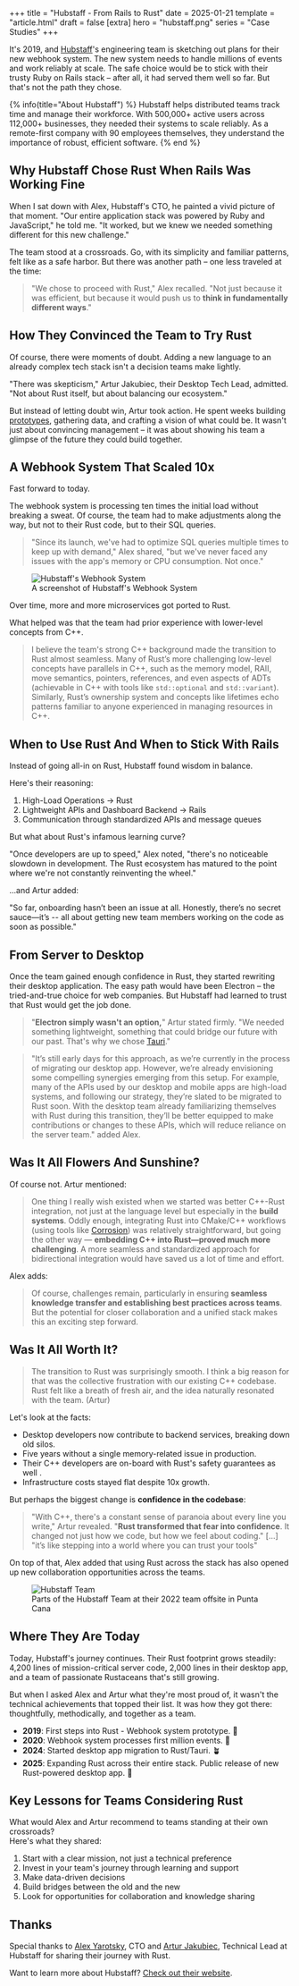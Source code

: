 +++
title = "Hubstaff - From Rails to Rust"
date = 2025-01-21
template = "article.html"
draft = false
[extra]
hero = "hubstaff.png"
series = "Case Studies"
+++

It's 2019, and [Hubstaff](https://hubstaff.com/)'s engineering team is sketching out plans for their new webhook system.
The new system needs to handle millions of events and work reliably at scale.
The safe choice would be to stick with their trusty Ruby on Rails stack – after all, it had served them well so far.
But that's not the path they chose.

{% info(title="About Hubstaff") %}
Hubstaff helps distributed teams track time and manage their workforce. With 500,000+ active users across 112,000+ businesses, they needed their systems to scale reliably. As a remote-first company with 90 employees themselves, they understand the importance of robust, efficient software.
{% end %}

## Why Hubstaff Chose Rust When Rails Was Working Fine

When I sat down with Alex, Hubstaff's CTO, he painted a vivid picture of that moment. "Our entire application stack was powered by Ruby and JavaScript," he told me. "It worked, but we knew we needed something different for this new challenge."

The team stood at a crossroads. Go, with its simplicity and familiar patterns, felt like as a safe harbor.
But there was another path – one less traveled at the time:

> "We chose to proceed with Rust," Alex recalled. "Not just because it was efficient, but because it would push us to **think in fundamentally different ways**."

## How They Convinced the Team to Try Rust

Of course, there were moments of doubt.
Adding a new language to an already complex tech stack isn't a decision teams make lightly.

"There was skepticism," Artur Jakubiec, their Desktop Tech Lead, admitted. "Not about Rust itself, but about balancing our ecosystem."

But instead of letting doubt win, Artur took action. He spent weeks building [prototypes](/blog/prototyping), gathering data, and crafting a vision of what could be. It wasn't just about convincing management – it was about showing his team a glimpse of the future they could build together.

## A Webhook System That Scaled 10x

Fast forward to today.

The webhook system is processing ten times the initial load without breaking a sweat.
Of course, the team had to make adjustments along the way, but not to their Rust code, but to their SQL queries.

> "Since its launch, we've had to optimize SQL queries multiple times to keep up with demand," Alex shared, "but we've never faced any issues with the app's memory or CPU consumption. Not once."

<figure>
  <img src="screenshot.png" alt="Hubstaff's Webhook System">
  <figcaption>A screenshot of Hubstaff's Webhook System</figcaption>
</figure>

Over time, more and more microservices got ported to Rust.

What helped was that the team had prior experience with lower-level concepts from C++.

> I believe the team's strong C++ background made the transition to Rust almost seamless. Many of Rust’s more challenging low-level concepts have parallels in C++, such as the memory model, RAII, move semantics, pointers, references, and even aspects of ADTs (achievable in C++ with tools like `std::optional` and `std::variant`). Similarly, Rust’s ownership system and concepts like lifetimes echo patterns familiar to anyone experienced in managing resources in C++.

## When to Use Rust And When to Stick With Rails

Instead of going all-in on Rust, Hubstaff found wisdom in balance.

Here's their reasoning:

1. High-Load Operations → Rust
2. Lightweight APIs and Dashboard Backend → Rails
3. Communication through standardized APIs and message queues

But what about Rust's infamous learning curve?

"Once developers are up to speed," Alex noted, "there's no noticeable slowdown in development. The Rust ecosystem has matured to the point where we're not constantly reinventing the wheel."

...and Artur added:

"So far, onboarding hasn’t been an issue at all. Honestly, there’s no secret sauce—it’s -- all about getting new team members working on the code as soon as possible."

## From Server to Desktop

Once the team gained enough confidence in Rust, they started rewriting their desktop application.
The easy path would have been Electron – the tried-and-true choice for web companies.
But Hubstaff had learned to trust that Rust would get the job done.

> "**Electron simply wasn't an option,**" Artur stated firmly. "We needed something lightweight, something that could bridge our future with our past. That's why we chose [Tauri](https://tauri.app/)."

> "It’s still early days for this approach, as we’re currently in the process of migrating our desktop app. However, we’re already envisioning some compelling synergies emerging from this setup. For example, many of the APIs used by our desktop and mobile apps are high-load systems, and following our strategy, they’re slated to be migrated to Rust soon. With the desktop team already familiarizing themselves with Rust during this transition, they’ll be better equipped to make contributions or changes to these APIs, which will reduce reliance on the server team." added Alex.

## Was It All Flowers And Sunshine?

Of course not. Artur mentioned:

> One thing I really wish existed when we started was better C++-Rust integration, not just at the language level but especially in the **build systems**. Oddly enough, integrating Rust into CMake/C++ workflows (using tools like [Corrosion](https://github.com/corrosion-rs/corrosion)) was relatively straightforward, but going the other way — **embedding C++ into Rust—proved much more challenging**. A more seamless and standardized approach for bidirectional integration would have saved us a lot of time and effort.

Alex adds:

> Of course, challenges remain, particularly in ensuring **seamless knowledge transfer and establishing best practices across teams**. But the potential for closer collaboration and a unified stack makes this an exciting step forward.


## Was It All Worth It?

> The transition to Rust was surprisingly smooth. I think a big reason for that was the collective frustration with our existing C++ codebase. Rust felt like a breath of fresh air, and the idea naturally resonated with the team. (Artur)

Let's look at the facts:

- Desktop developers now contribute to backend services, breaking down old silos.
- Five years without a single memory-related issue in production.
- Their C++ developers are on-board with Rust's safety guarantees as well .
- Infrastructure costs stayed flat despite 10x growth.

But perhaps the biggest change is **confidence in the codebase**:

> "With C++, there's a constant sense of paranoia about every line you write," Artur revealed. "**Rust transformed that fear into confidence**. It changed not just how we code, but how we feel about coding." [...] "it’s like stepping into a world where you can trust your tools"

On top of that, Alex added that using Rust across the stack has also opened up new collaboration opportunities across the teams.

<figure>
  <img src="team.png" alt="Hubstaff Team">
  <figcaption>Parts of the Hubstaff Team at their 2022 team offsite in Punta Cana</figcaption>
</figure>


## Where They Are Today

Today, Hubstaff's journey continues.
Their Rust footprint grows steadily: 4,200 lines of mission-critical server code, 2,000 lines in their desktop app, and a team of passionate Rustaceans that's still growing.

But when I asked Alex and Artur what they're most proud of, it wasn't the technical achievements that topped their list. It was how they got there: thoughtfully, methodically, and together as a team.

- **2019**: First steps into Rust - Webhook system prototype. 🌱
- **2020**: Webhook system processes first million events. 🌿
- **2024**: Started desktop app migration to Rust/Tauri. 🪴
- **2025**: Expanding Rust across their entire stack. Public release of new Rust-powered desktop app. 🌳

## Key Lessons for Teams Considering Rust

What would Alex and Artur recommend to teams standing at their own crossroads?  
Here's what they shared:

1. Start with a clear mission, not just a technical preference
2. Invest in your team's journey through learning and support
3. Make data-driven decisions
4. Build bridges between the old and the new
5. Look for opportunities for collaboration and knowledge sharing

## Thanks

Special thanks to [Alex Yarotsky](https://www.linkedin.com/in/ayarotsky/), CTO
and [Artur Jakubiec](https://www.linkedin.com/in/artur-jakubiec/), Technical Lead at Hubstaff for sharing their journey with Rust.

Want to learn more about Hubstaff? [Check out their website](https://hubstaff.com/).
